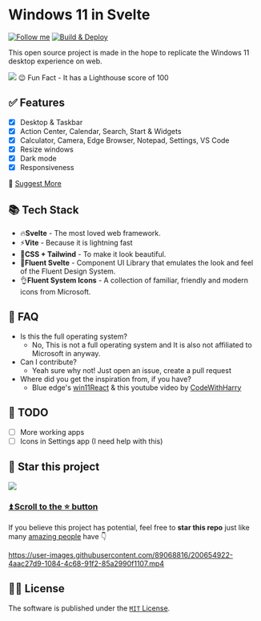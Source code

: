 # Windows 11 in Svelte

[![Follow me](https://img.shields.io/github/followers/yashash-pugalia?label=follow%20me&style=social)](https://github.com/yashash-pugalia)
[![Build & Deploy](https://github.com/yashash-pugalia/Win11-Svelte/actions/workflows/Build-Deploy.yml/badge.svg)](https://github.com/yashash-pugalia/Win11-Svelte/actions/workflows/Build-Deploy.yml)

This open source project is made in the hope to replicate the Windows 11 desktop experience on web.

<picture>
  <source media="(prefers-color-scheme: dark)" srcset="https://user-images.githubusercontent.com/89068816/189344966-308d0dba-7b0a-4ef1-9063-21c58caa96ad.png">
  <img src="https://user-images.githubusercontent.com/89068816/189345084-da46ecea-2954-4a7c-9100-97d59154e132.png">
</picture>
😉 Fun Fact - It has a Lighthouse score of 100

## ✅ Features

- [x] Desktop & Taskbar
- [x] Action Center, Calendar, Search, Start & Widgets
- [x] Calculator, Camera, Edge Browser, Notepad, Settings, VS Code
- [x] Resize windows
- [x] Dark mode
- [x] Responsiveness

📑 [Suggest More](https://github.com/yashash-pugalia/win11Svelte/issues/new)

## 📚 Tech Stack

- 🔥**Svelte** - The most loved web framework.
- ⚡**Vite** - Because it is lightning fast
- 🌊**CSS + Tailwind** - To make it look beautiful.
- 🌴**Fluent Svelte** - Component UI Library that emulates the look and feel of the Fluent Design System.
- 👌**Fluent System Icons** - A collection of familiar, friendly and modern icons from Microsoft.

## 🤔 FAQ

- Is this the full operating system?
  - No, This is not a full operating system and It is also not affiliated to Microsoft in anyway.
- Can I contribute?
  - Yeah sure why not! Just open an issue, create a pull request
- Where did you get the inspiration from, if you have?
  - Blue edge's [win11React](https://github.com/blueedgetechno/win11React) & this youtube video by [CodeWithHarry](https://youtu.be/OtOmxa9UMe8)

## 👷 TODO

- [ ] More working apps
- [ ] Icons in Settings app (I need help with this)

## 🌟 Star this project

![](https://user-images.githubusercontent.com/89068816/189359296-3d4f0956-4caa-40b2-81a0-f8bb387be725.gif)

### [⏫ Scroll to the ⭐️ button](#start-of-content)

If you believe this project has potential, feel free to **star this repo** just like many [amazing people](https://github.com/yashash-pugalia/win11Svelte/stargazers) have 👇

https://user-images.githubusercontent.com/89068816/200654922-4aac27d9-1084-4c68-91f2-85a2990f1107.mp4

## 🧑‍⚖️ License

The software is published under the [`MIT` License](/LICENSE).
